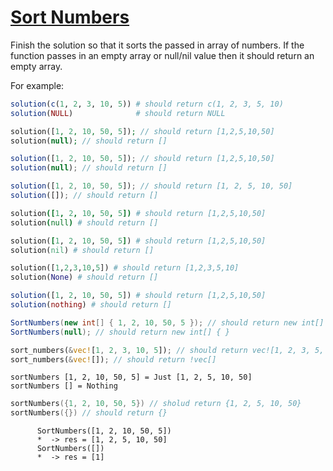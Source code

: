 # [Sort Numbers](https://www.codewars.com/kata/5174a4c0f2769dd8b1000003)

Finish the solution so that it sorts the passed in array of numbers. If the function passes in an empty array or null/nil value then it should return an empty array.

For example:

```r
solution(c(1, 2, 3, 10, 5)) # should return c(1, 2, 3, 5, 10)
solution(NULL)              # should return NULL
```

```php
solution([1, 2, 10, 50, 5]); // should return [1,2,5,10,50]
solution(null); // should return []
```

```javascript
solution([1, 2, 10, 50, 5]); // should return [1,2,5,10,50]
solution(null); // should return []
```

```typescript
solution([1, 2, 10, 50, 5]); // should return [1, 2, 5, 10, 50]
solution([]); // should return []
```

```coffeescript
solution([1, 2, 10, 50, 5]) # should return [1,2,5,10,50]
solution(null) # should return []
```

```ruby
solution([1, 2, 10, 50, 5]) # should return [1,2,5,10,50]
solution(nil) # should return []
```

```python
solution([1,2,3,10,5]) # should return [1,2,3,5,10]
solution(None) # should return []
```

```julia
solution([1, 2, 10, 50, 5]) # should return [1,2,5,10,50]
solution(nothing) # should return []
```

```csharp
SortNumbers(new int[] { 1, 2, 10, 50, 5 }); // should return new int[] { 1, 2, 5, 10, 50 }
SortNumbers(null); // should return new int[] { }
```

```rust
sort_numbers(&vec![1, 2, 3, 10, 5]); // should return vec![1, 2, 3, 5, 10]
sort_numbers(&vec![]); // should return !vec[]
```

```Hakell
sortNumbers [1, 2, 10, 50, 5] = Just [1, 2, 5, 10, 50]
sortNumbers [] = Nothing
```

```cpp
sortNumbers({1, 2, 10, 50, 5}) // sholud return {1, 2, 5, 10, 50}
sortNumbers({}) // should return {}
```
```cobol
      SortNumbers([1, 2, 10, 50, 5])
      *  -> res = [1, 2, 5, 10, 50]
      SortNumbers([])
      *  -> res = [1]
```
